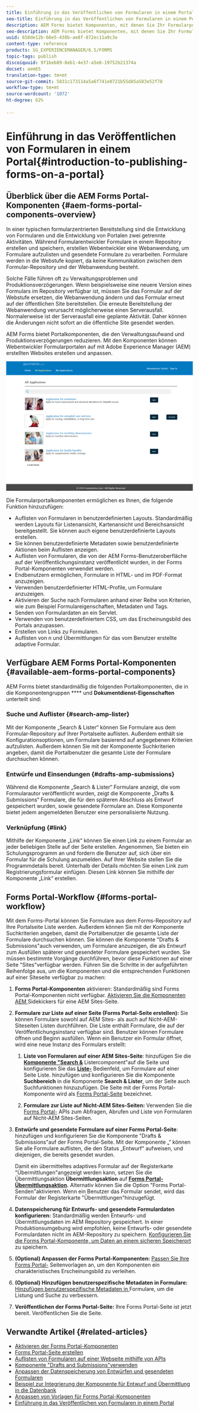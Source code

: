 ```yaml
---
title: Einführung in das Veröffentlichen von Formularen in einem Portal
seo-title: Einführung in das Veröffentlichen von Formularen in einem Portal
description: AEM Forms bietet Komponenten, mit denen Sie Ihr Formularportal erstellen können. In diesem Artikel werden die verfügbaren Forms Portal-Komponenten vorgestellt.
seo-description: AEM Forms bietet Komponenten, mit denen Sie Ihr Formularportal erstellen können. In diesem Artikel werden die verfügbaren Forms Portal-Komponenten vorgestellt.
uuid: 658de12b-66e5-438b-ae8f-872ec11a9c3e
content-type: reference
products: SG_EXPERIENCEMANAGER/6.5/FORMS
topic-tags: publish
discoiquuid: 9f1beb89-8eb1-4e37-a5e8-19752b21374a
docset: aem65
translation-type: tm+mt
source-git-commit: 5831c173114a5a6f741e0721b55d85a583e52f78
workflow-type: tm+mt
source-wordcount: '1072'
ht-degree: 62%

---
```



# Einführung in das Veröffentlichen von Formularen in einem Portal{#introduction-to-publishing-forms-on-a-portal}

## Überblick über die AEM Forms Portal-Komponenten {#aem-forms-portal-components-overview}

In einer typischen formularzentrierten Bereitstellung sind die Entwicklung von Formularen und die Entwicklung von Portalen zwei getrennte Aktivitäten. Während Formularentwickler Formulare in einem Repository erstellen und speichern, erstellen Webentwickler eine Webanwendung, um Formulare aufzulisten und gesendete Formulare zu verarbeiten. Formulare werden in die Webstufe kopiert, da keine Kommunikation zwischen dem Formular-Repository und der Webanwendung besteht.

Solche Fälle führen oft zu Verwaltungsproblemen und Produktionsverzögerungen. Wenn beispielsweise eine neuere Version eines Formulars im Repository verfügbar ist, müssen Sie das Formular auf der Webstufe ersetzen, die Webanwendung ändern und das Formular erneut auf der öffentlichen Site bereitstellen. Die erneute Bereitstellung der Webanwendung verursacht möglicherweise einen Serverausfall. Normalerweise ist der Serverausfall eine geplante Aktivität. Daher können die Änderungen nicht sofort an die öffentliche Site gesendet werden.

AEM Forms bietet Portalkomponenten, die den Verwaltungsaufwand und Produktionsverzögerungen reduzieren. Mit den Komponenten können Webentwickler Formularportalen auf mit Adobe Experience Manager (AEM) erstellten Websites erstellen und anpassen. 

![AEM Forms-Portal](assets/aem-forms-portal.png)

Die Formularportalkomponenten ermöglichen es Ihnen, die folgende Funktion hinzuzufügen:

* Auflisten von Formularen in benutzerdefinierten Layouts. Standardmäßig werden Layouts für Listenansicht, Kartenansicht und Bereichsansicht bereitgestellt. Sie können auch eigene benutzerdefinierte Layouts erstellen.
* Sie können benutzerdefinierte Metadaten sowie benutzerdefinierte Aktionen beim Auflisten anzeigen.
* Auflisten von Formularen, die von der AEM Forms-Benutzeroberfläche auf der Veröffentlichungsinstanz veröffentlicht wurden, in der Forms Portal-Komponenten verwendet werden.
* Endbenutzern ermöglichen, Formulare in HTML- und im PDF-Format anzuzeigen.
* Verwenden benutzerdefinierter HTML-Profile, um Formulare anzuzeigen.
* Aktivieren der Suche nach Formularen anhand einer Reihe von Kriterien, wie zum Beispiel Formulareigenschaften, Metadaten und Tags.
* Senden von Formulardaten an ein Servlet.
* Verwenden von benutzerdefiniertem CSS, um das Erscheinungsbild des Portals anzupassen.
* Erstellen von Links zu Formularen.
* Auflisten von n und Übermittlungen für das vom Benutzer erstellte adaptive Formular.

## Verfügbare AEM Forms Portal-Komponenten {#available-aem-forms-portal-components}

AEM Forms bietet standardmäßig die folgenden Portalkomponenten, die in die Komponentengruppen **** und **Dokumentdienst-Eigenschaften** unterteilt sind:

### Suche und Auflister {#search-amp-lister}

Mit der Komponente „Search &amp; Lister“ können Sie Formulare aus dem Formular-Repository auf Ihrer Portalseite auflisten. Außerdem enthält sie Konfigurationsoptionen, um Formulare basierend auf angegebenen Kriterien aufzulisten. Außerdem können Sie mit der Komponente Suchkriterien angeben, damit die Portalbenutzer die gesamte Liste der Formulare durchsuchen können.

### Entwürfe und Einsendungen {#drafts-amp-submissions}

Während die Komponente „Search &amp; Lister“ Formulare anzeigt, die vom Formularautor veröffentlicht wurden, zeigt die Komponente „Drafts &amp; Submissions“ Formulare, die für den späteren Abschluss als Entwurf gespeichert wurden, sowie gesendete Formulare an. Diese Komponente bietet jedem angemeldeten Benutzer eine personalisierte Nutzung.

### Verknüpfung {#link}

Mithilfe der Komponente „Link“ können Sie einen Link zu einem Formular an jeder beliebigen Stelle auf der Seite erstellen. Angenommen, Sie bieten ein Schulungsprogramm an und fordern die Benutzer auf, sich über ein Formular für die Schulung anzumelden. Auf Ihrer Website stellen Sie die Programmdetails bereit. Unterhalb der Details möchten Sie einen Link zum Registrierungsformular einfügen. Diesen Link können Sie mithilfe der Komponente „Link“ erstellen.

## Forms Portal-Workflow {#forms-portal-workflow}

Mit dem Forms-Portal können Sie Formulare aus dem Forms-Repository auf Ihre Portalseite Liste werden. Außerdem können Sie mit der Komponente Suchkriterien angeben, damit die Portalbenutzer die gesamte Liste der Formulare durchsuchen können. Sie können die Komponente &quot;Drafts &amp; Submissions&quot;auch verwenden, um Formulare anzuzeigen, die als Entwurf zum Ausfüllen späterer und gesendeter Formulare gespeichert wurden. Sie müssen bestimmte Vorgänge durchführen, bevor diese Funktionen auf einer Seite &quot;Sites&quot;verfügbar werden. Führen Sie die Schritte in der aufgeführten Reihenfolge aus, um die Komponenten und die entsprechenden Funktionen auf einer Siteseite verfügbar zu machen:

1. **Forms Portal-Komponenten** aktivieren: Standardmäßig sind Forms Portal-Komponenten nicht verfügbar. [Aktivieren Sie die Komponenten AEM ](/help/forms/using/enabling-forms-portal-components.md) Sidekickers für eine AEM Sites-Seite.
1. **Formulare zur Liste auf einer Seite (Forms Portal-Seite erstellen):** Sie können Formulare sowohl auf AEM Sites- als auch auf Nicht-AEM-Siteseiten Listen durchführen. Die Liste enthält Formulare, die auf der Veröffentlichungsinstanz verfügbar sind. Benutzer können Formulare öffnen und Beginn ausfüllen. Wenn ein Benutzer ein Formular öffnet, wird eine neue Instanz des Formulars erstellt:

   1. **Liste von Formularen auf einer AEM Sites-Seite**: hinzufügen Sie die  **[Komponente &quot;Search &amp;](../../forms/using/creating-form-portal-page.md)** Listercomponent&quot;auf die Seite und konfigurieren Sie das  **[Liste-](../../forms/using/creating-form-portal-page.md#p-list-pane-p)** Bedienfeld, um Formulare auf einer Seite Liste. hinzufügen und konfigurieren Sie die Komponente **Suchbereich** in die Komponente **Search &amp; Lister**, um der Seite auch Suchfunktionen hinzuzufügen. Die Seite mit der Forms Portal-Komponente wird als [Forms Portal-Seite](../../forms/using/creating-form-portal-page.md) bezeichnet.

   1. **Formulare zur Liste auf Nicht-AEM Sites-Seiten:** Verwenden Sie die  [Forms Portal-](/help/forms/using/listing-forms-webpage-using-apis.md) APIs zum Abfragen, Abrufen und Liste von Formularen auf Nicht-AEM Sites-Seiten.

1. **Entwürfe und gesendete Formulare auf einer Forms Portal-Seite**: hinzufügen und konfigurieren Sie die Komponente &quot;Drafts &amp; Submissions&quot;auf der Forms Portal-Seite. Mit der Komponente „“ können Sie alle Formulare auflisten, die den Status „Entwurf“ aufweisen, und diejenigen, die bereits gesendet wurden.

   Damit ein übermitteltes adaptives Formular auf der Registerkarte &quot;Übermittlungen&quot;angezeigt werden kann, setzen Sie die Übermittlungsaktion **Übermittlungsaktion** auf **[Forms Portal-Übermittlungsaktion](configuring-submit-actions.md).** Alternativ können Sie die Option &quot;Forms Portal-Senden&quot;aktivieren. Wenn ein Benutzer das Formular sendet, wird das Formular der Registerkarte &quot;Übermittlungen&quot;hinzugefügt.

1. **Datenspeicherung für Entwurfs- und gesendete Formulardaten konfigurieren:** Standardmäßig werden Entwurfs- und Übermittlungsdaten im AEM Repository gespeichert. In einer Produktionsumgebung wird empfohlen, keine Entwurfs- oder gesendete Formulardaten nicht im AEM-Repository zu speichern. [Konfigurieren Sie die Forms Portal-Komponente, um Daten an einem sicheren Speicherort](../../forms/using/draft-submission-component.md#customizing-the-storage) zu speichern.
1. **(Optional) Anpassen der Forms Portal-Komponenten:** [Passen Sie Ihre Forms Portal-](../../forms/using/customizing-templates-forms-portal-components.md) Seitenvorlagen an, um den Komponenten ein charakteristisches Erscheinungsbild zu verleihen.
1. **(Optional) Hinzufügen benutzerspezifische Metadaten in Formulare:** [Hinzufügen benutzerspezifische Metadaten in ](../../forms/using/customizing-templates-forms-portal-components.md) Formulare, um die Listung und Suche zu verbessern.
1. **Veröffentlichen der Forms Portal-Seite:** Ihre Forms Portal-Seite ist jetzt bereit. Veröffentlichen Sie die Seite.

## Verwandte Artikel {#related-articles}

* [Aktivieren der Forms Portal-Komponenten](/help/forms/using/enabling-forms-portal-components.md)
* [Forms Portal-Seite erstellen](../../forms/using/creating-form-portal-page.md)
* [Auflisten von Formularen auf einer Webseite mithilfe von APIs](/help/forms/using/listing-forms-webpage-using-apis.md)
* [Komponente &quot;Drafts and Submissions&quot;verwenden](../../forms/using/draft-submission-component.md)
* [Anpassen der Datenspeicherung von Entwürfen und gesendeten Formularen](../../forms/using/draft-submission-component.md#customizing-the-storage)
* [Beispiel zur Integrierung der Komponente für Entwurf und Übermittlung in die Datenbank](integrate-draft-submission-database.md)
* [Anpassen von Vorlagen für Forms Portal-Komponenten](../../forms/using/customizing-templates-forms-portal-components.md)
* [Einführung in das Veröffentlichen von Formularen in einem Portal](../../forms/using/introduction-publishing-forms.md)

